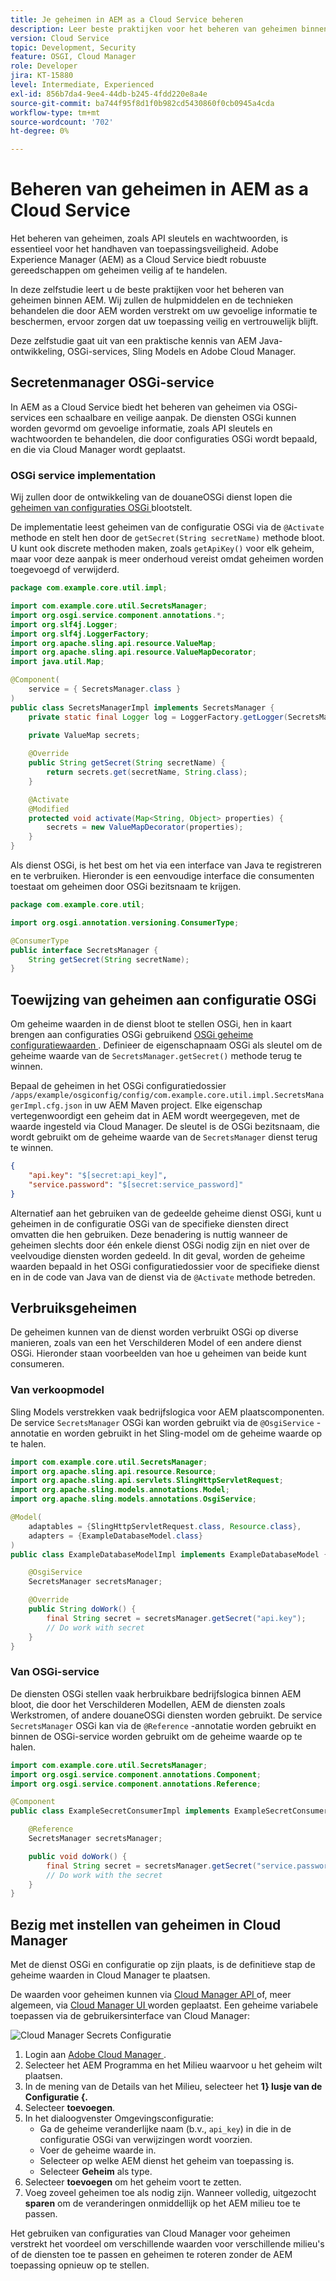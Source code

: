 ```yaml
---
title: Je geheimen in AEM as a Cloud Service beheren
description: Leer beste praktijken voor het beheren van geheimen binnen AEM as a Cloud Service, gebruikend hulpmiddelen en technieken die door AEM worden verstrekt om uw gevoelige informatie te beschermen, ervoor zorgen uw toepassing veilig en vertrouwelijk blijft.
version: Cloud Service
topic: Development, Security
feature: OSGI, Cloud Manager
role: Developer
jira: KT-15880
level: Intermediate, Experienced
exl-id: 856b7da4-9ee4-44db-b245-4fdd220e8a4e
source-git-commit: ba744f95f8d1f0b982cd5430860f0cb0945a4cda
workflow-type: tm+mt
source-wordcount: '702'
ht-degree: 0%

---
```


# Beheren van geheimen in AEM as a Cloud Service

Het beheren van geheimen, zoals API sleutels en wachtwoorden, is essentieel voor het handhaven van toepassingsveiligheid. Adobe Experience Manager (AEM) as a Cloud Service biedt robuuste gereedschappen om geheimen veilig af te handelen.

In deze zelfstudie leert u de beste praktijken voor het beheren van geheimen binnen AEM. Wij zullen de hulpmiddelen en de technieken behandelen die door AEM worden verstrekt om uw gevoelige informatie te beschermen, ervoor zorgen dat uw toepassing veilig en vertrouwelijk blijft.

Deze zelfstudie gaat uit van een praktische kennis van AEM Java-ontwikkeling, OSGi-services, Sling Models en Adobe Cloud Manager.

## Secretenmanager OSGi-service

In AEM as a Cloud Service biedt het beheren van geheimen via OSGi-services een schaalbare en veilige aanpak. De diensten OSGi kunnen worden gevormd om gevoelige informatie, zoals API sleutels en wachtwoorden te behandelen, die door configuraties OSGi wordt bepaald, en die via Cloud Manager wordt geplaatst.

### OSGi service implementation

Wij zullen door de ontwikkeling van de douaneOSGi dienst lopen die [ geheimen van configuraties OSGi ](https://experienceleague.adobe.com/en/docs/experience-manager-cloud-service/content/implementing/deploying/configuring-osgi#secret-configuration-values) blootstelt.

De implementatie leest geheimen van de configuratie OSGi via de `@Activate` methode en stelt hen door de `getSecret(String secretName)` methode bloot. U kunt ook discrete methoden maken, zoals `getApiKey()` voor elk geheim, maar voor deze aanpak is meer onderhoud vereist omdat geheimen worden toegevoegd of verwijderd.

```java
package com.example.core.util.impl;

import com.example.core.util.SecretsManager;
import org.osgi.service.component.annotations.*;
import org.slf4j.Logger;
import org.slf4j.LoggerFactory;
import org.apache.sling.api.resource.ValueMap;
import org.apache.sling.api.resource.ValueMapDecorator;
import java.util.Map;

@Component(
    service = { SecretsManager.class }
)
public class SecretsManagerImpl implements SecretsManager {
    private static final Logger log = LoggerFactory.getLogger(SecretsManagerImpl.class);
 
    private ValueMap secrets;

    @Override
    public String getSecret(String secretName) {
        return secrets.get(secretName, String.class);
    }

    @Activate
    @Modified
    protected void activate(Map<String, Object> properties) {
        secrets = new ValueMapDecorator(properties);
    }
}
```

Als dienst OSGi, is het best om het via een interface van Java te registreren en te verbruiken. Hieronder is een eenvoudige interface die consumenten toestaat om geheimen door OSGi bezitsnaam te krijgen.

```java
package com.example.core.util;

import org.osgi.annotation.versioning.ConsumerType;

@ConsumerType
public interface SecretsManager {
    String getSecret(String secretName);
}
```

## Toewijzing van geheimen aan configuratie OSGi

Om geheime waarden in de dienst bloot te stellen OSGi, hen in kaart brengen aan configuraties OSGi gebruikend [ OSGi geheime configuratiewaarden ](https://experienceleague.adobe.com/en/docs/experience-manager-cloud-service/content/implementing/deploying/configuring-osgi#secret-configuration-values). Definieer de eigenschapnaam OSGi als sleutel om de geheime waarde van de `SecretsManager.getSecret()` methode terug te winnen.

Bepaal de geheimen in het OSGi configuratiedossier `/apps/example/osgiconfig/config/com.example.core.util.impl.SecretsManagerImpl.cfg.json` in uw AEM Maven project. Elke eigenschap vertegenwoordigt een geheim dat in AEM wordt weergegeven, met de waarde ingesteld via Cloud Manager. De sleutel is de OSGi bezitsnaam, die wordt gebruikt om de geheime waarde van de `SecretsManager` dienst terug te winnen.

```json
{
    "api.key": "$[secret:api_key]",
    "service.password": "$[secret:service_password]"
}
```

Alternatief aan het gebruiken van de gedeelde geheime dienst OSGi, kunt u geheimen in de configuratie OSGi van de specifieke diensten direct omvatten die hen gebruiken. Deze benadering is nuttig wanneer de geheimen slechts door één enkele dienst OSGi nodig zijn en niet over de veelvoudige diensten worden gedeeld. In dit geval, worden de geheime waarden bepaald in het OSGi configuratiedossier voor de specifieke dienst en in de code van Java van de dienst via de `@Activate` methode betreden.

## Verbruiksgeheimen

De geheimen kunnen van de dienst worden verbruikt OSGi op diverse manieren, zoals van een het Verschilderen Model of een andere dienst OSGi. Hieronder staan voorbeelden van hoe u geheimen van beide kunt consumeren.

### Van verkoopmodel

Sling Models verstrekken vaak bedrijfslogica voor AEM plaatscomponenten. De service `SecretsManager` OSGi kan worden gebruikt via de `@OsgiService` -annotatie en worden gebruikt in het Sling-model om de geheime waarde op te halen.

```java
import com.example.core.util.SecretsManager;
import org.apache.sling.api.resource.Resource;
import org.apache.sling.api.servlets.SlingHttpServletRequest;
import org.apache.sling.models.annotations.Model;
import org.apache.sling.models.annotations.OsgiService;

@Model(
    adaptables = {SlingHttpServletRequest.class, Resource.class},
    adapters = {ExampleDatabaseModel.class}
)
public class ExampleDatabaseModelImpl implements ExampleDatabaseModel {

    @OsgiService
    SecretsManager secretsManager;

    @Override 
    public String doWork() {
        final String secret = secretsManager.getSecret("api.key");
        // Do work with secret
    }
}
```

### Van OSGi-service

De diensten OSGi stellen vaak herbruikbare bedrijfslogica binnen AEM bloot, die door het Verschilderen Modellen, AEM de diensten zoals Werkstromen, of andere douaneOSGi diensten worden gebruikt. De service `SecretsManager` OSGi kan via de `@Reference` -annotatie worden gebruikt en binnen de OSGi-service worden gebruikt om de geheime waarde op te halen.

```java
import com.example.core.util.SecretsManager;
import org.osgi.service.component.annotations.Component;
import org.osgi.service.component.annotations.Reference;

@Component
public class ExampleSecretConsumerImpl implements ExampleSecretConsumer {

    @Reference
    SecretsManager secretsManager;

    public void doWork() {
        final String secret = secretsManager.getSecret("service.password");
        // Do work with the secret
    }
}
```

## Bezig met instellen van geheimen in Cloud Manager

Met de dienst OSGi en configuratie op zijn plaats, is de definitieve stap de geheime waarden in Cloud Manager te plaatsen.

De waarden voor geheimen kunnen via [ Cloud Manager API ](https://developer.adobe.com/experience-cloud/cloud-manager/reference/api/#tag/Variables) of, meer algemeen, via [ Cloud Manager UI ](https://experienceleague.adobe.com/en/docs/experience-manager-cloud-service/content/implementing/using-cloud-manager/environment-variables#overview) worden geplaatst. Een geheime variabele toepassen via de gebruikersinterface van Cloud Manager:

![ Cloud Manager Secrets Configuratie ](./assets/secrets/cloudmanager-configuration.png)

1. Login aan [ Adobe Cloud Manager ](https://my.cloudmanager.adobe.com).
1. Selecteer het AEM Programma en het Milieu waarvoor u het geheim wilt plaatsen.
1. In de mening van de Details van het Milieu, selecteer het **1} lusje van de Configuratie {.**
1. Selecteer **toevoegen**.
1. In het dialoogvenster Omgevingsconfiguratie:
   - Ga de geheime veranderlijke naam (b.v., `api_key`) in die in de configuratie OSGi van verwijzingen wordt voorzien.
   - Voer de geheime waarde in.
   - Selecteer op welke AEM dienst het geheim van toepassing is.
   - Selecteer **Geheim** als type.
1. Selecteer **toevoegen** om het geheim voort te zetten.
1. Voeg zoveel geheimen toe als nodig zijn. Wanneer volledig, uitgezocht **sparen** om de veranderingen onmiddellijk op het AEM milieu toe te passen.

Het gebruiken van configuraties van Cloud Manager voor geheimen verstrekt het voordeel om verschillende waarden voor verschillende milieu&#39;s of de diensten toe te passen en geheimen te roteren zonder de AEM toepassing opnieuw op te stellen.
